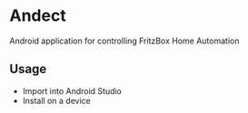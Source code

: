 # Andect
Android application for controlling FritzBox Home Automation

## Usage
* Import into Android Studio
* Install on a device
